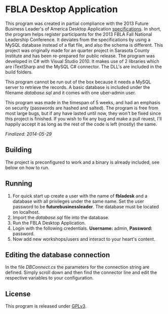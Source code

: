 # FBLA Desktop Application

This program was created in partial compliance with the 2013 Future Business Leader's of America Desktop Application [specifications](http://www.fbla.org/data/images/2013-14%20guidelines.pdf). In short, the program helps register participants for the 2013 FBLA Fall National Leadership Conference. It deviates from the specifications by using a MySQL database instead of a flat file, and also the schema is different. This project was originally made for an quarter project in Sarasota County Institute and has been re-prepared for public release. The program was developed in C# with Visual Studio 2010. It makes use of 2 libraries which are iTextSharp and the MySQL C# connector. The DLL's are included in the build folders.

This program cannot be run out of the box because it needs a MySQL server to retrieve the records. A basic database is included under the filename *database.sql* and it comes with one uber-admin user.

This program was made in the timespan of 5 weeks, and had an emphasis on security (passwords are hashed and salted). The program is free from most large bugs, but if any have lasted until now, they won't be fixed since this project is finished. If you wish to fix any bug and make a pull reuest, I'll happily accept it as long as the rest of the code is left (mostly) the same.

*Finalized: 2014-05-29*

## Building

The project is preconfigured to work and a binary is already included, see below on how to run.

## Running

1. For quick start up create a user with the name of **fbladesk** and a database with all privileges under the same name. Set the user password to be **futurebusinessleader**. The database must be located on localhost.
2. Import the *database.sql* file into the database.
3. Run the FBLA Desktop Application.
4. Login with the following credentials. **Username:** admin, **Password:** password.
5. Now add new workshops/users and interact to your heart's content.

## Editing the database connection

In the file *DBConnect.cs* the parameters for the connection string are defined. Simply scroll down and then find the connector line and edit the respective variables to your configuration.

## License

This program is released under [GPLv3](https://www.gnu.org/licenses/gpl.html).
